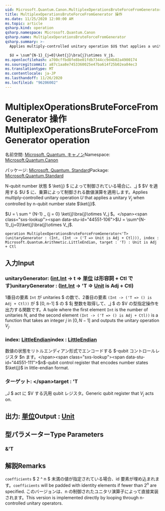 ```yaml
---
uid: Microsoft.Quantum.Canon.MultiplexOperationsBruteForceFromGenerator
title: MultiplexOperationsBruteForceFromGenerator 操作
ms.date: 11/25/2020 12:00:00 AM
ms.topic: article
qsharp.kind: operation
qsharp.namespace: Microsoft.Quantum.Canon
qsharp.name: MultiplexOperationsBruteForceFromGenerator
qsharp.summary: >-
  Applies multiply-controlled unitary operation $U$ that applies a unitary $V_j$ when controlled by n-qubit number state $\ket{j}$.

  $U = \sum^{N-1}_{j=0}\ket{j}\bra{j}\otimes V_j$.
ms.openlocfilehash: a700cffbd8fe8be01fdb7344cc9d4b02a4900174
ms.sourcegitcommit: a87c1aa8e7453360025e47ba614f25b02ea84ec3
ms.translationtype: MT
ms.contentlocale: ja-JP
ms.lasthandoff: 11/26/2020
ms.locfileid: "96206002"
---
```

# <a name="multiplexoperationsbruteforcefromgenerator-operation"></a><span data-ttu-id="44551-102">MultiplexOperationsBruteForceFromGenerator 操作</span><span class="sxs-lookup"><span data-stu-id="44551-102">MultiplexOperationsBruteForceFromGenerator operation</span></span>

<span data-ttu-id="44551-103">名前空間: [Microsoft. Quantum. キャノン](xref:Microsoft.Quantum.Canon)</span><span class="sxs-lookup"><span data-stu-id="44551-103">Namespace: [Microsoft.Quantum.Canon](xref:Microsoft.Quantum.Canon)</span></span>

<span data-ttu-id="44551-104">パッケージ: [Microsoft. Quantum. Standard](https://nuget.org/packages/Microsoft.Quantum.Standard)</span><span class="sxs-lookup"><span data-stu-id="44551-104">Package: [Microsoft.Quantum.Standard](https://nuget.org/packages/Microsoft.Quantum.Standard)</span></span>


<span data-ttu-id="44551-105">N-qubit number 状態 $ \ket{j} $ によって制御されている場合に、_j $ $V を適用する $U $ に、乗算によって制御される数値演算を適用します。</span><span class="sxs-lookup"><span data-stu-id="44551-105">Applies multiply-controlled unitary operation $U$ that applies a unitary $V_j$ when controlled by n-qubit number state $\ket{j}$.</span></span>

<span data-ttu-id="44551-106">$U = \ sum ^ {N-1} _ {j = 0} \ket{j}\bra{j}\otimes V_j $。</span><span class="sxs-lookup"><span data-stu-id="44551-106">$U = \sum^{N-1}_{j=0}\ket{j}\bra{j}\otimes V_j$.</span></span>

```qsharp
operation MultiplexOperationsBruteForceFromGenerator<'T> (unitaryGenerator : (Int, (Int -> ('T => Unit is Adj + Ctl))), index : Microsoft.Quantum.Arithmetic.LittleEndian, target : 'T) : Unit is Adj + Ctl
```


## <a name="input"></a><span data-ttu-id="44551-107">入力</span><span class="sxs-lookup"><span data-stu-id="44551-107">Input</span></span>

### <a name="unitarygenerator--intint---t--unit--is-adj--ctl"></a><span data-ttu-id="44551-108">unitaryGenerator: ([int](xref:microsoft.quantum.lang-ref.int),[Int](xref:microsoft.quantum.lang-ref.int) -> t => [単位](xref:microsoft.quantum.lang-ref.unit)  は形容詞 + Ctl です)</span><span class="sxs-lookup"><span data-stu-id="44551-108">unitaryGenerator : ([Int](xref:microsoft.quantum.lang-ref.int),[Int](xref:microsoft.quantum.lang-ref.int) -> 'T => [Unit](xref:microsoft.quantum.lang-ref.unit)  is Adj + Ctl)</span></span>

<span data-ttu-id="44551-109">1番目の要素 `Int` が unitaries $ の数で、2番目の要素 `(Int -> ('T => () is Adj + Ctl))` が $ [0, n-1] $ の $ $j 整数を取得して、_j $ の $V の型指定操作を出力する関数です。</span><span class="sxs-lookup"><span data-stu-id="44551-109">A tuple where the first element `Int` is the number of unitaries $N$, and the second element `(Int -> ('T => () is Adj + Ctl))` is a function that takes an integer $j$ in $[0,N-1]$ and outputs the unitary operation $V_j$.</span></span>


### <a name="index--littleendian"></a><span data-ttu-id="44551-110">index: [LittleEndian](xref:Microsoft.Quantum.Arithmetic.LittleEndian)</span><span class="sxs-lookup"><span data-stu-id="44551-110">index : [LittleEndian](xref:Microsoft.Quantum.Arithmetic.LittleEndian)</span></span>

<span data-ttu-id="44551-111">数値の状態をリトルエンディアン形式でエンコードする $-qubit コントロールレジスタ $n ます。</span><span class="sxs-lookup"><span data-stu-id="44551-111">$n$-qubit control register that encodes number states $\ket{j}$ in little-endian format.</span></span>


### <a name="target--t"></a><span data-ttu-id="44551-112">ターゲット: \</span><span class="sxs-lookup"><span data-stu-id="44551-112">target : 'T</span></span>

<span data-ttu-id="44551-113">_J $ act に $V する汎用 qubit レジスタ。</span><span class="sxs-lookup"><span data-stu-id="44551-113">Generic qubit register that $V_j$ acts on.</span></span>



## <a name="output--unit"></a><span data-ttu-id="44551-114">出力: [単位](xref:microsoft.quantum.lang-ref.unit)</span><span class="sxs-lookup"><span data-stu-id="44551-114">Output : [Unit](xref:microsoft.quantum.lang-ref.unit)</span></span>



## <a name="type-parameters"></a><span data-ttu-id="44551-115">型パラメーター</span><span class="sxs-lookup"><span data-stu-id="44551-115">Type Parameters</span></span>

### <a name="t"></a><span data-ttu-id="44551-116">&</span><span class="sxs-lookup"><span data-stu-id="44551-116">'T</span></span>



## <a name="remarks"></a><span data-ttu-id="44551-117">解説</span><span class="sxs-lookup"><span data-stu-id="44551-117">Remarks</span></span>

<span data-ttu-id="44551-118">`coefficients` $ 2 ^ n $ 未満の値が指定されている場合、id 要素が埋め込まれます。</span><span class="sxs-lookup"><span data-stu-id="44551-118">`coefficients` will be padded with identity elements if fewer than $2^n$ are specified.</span></span> <span data-ttu-id="44551-119">このバージョンは、n の制御されたユニタリ演算子によって直接実装されます。</span><span class="sxs-lookup"><span data-stu-id="44551-119">This version is implemented directly by looping through n-controlled unitary operators.</span></span>